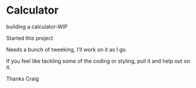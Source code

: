 # Calculator
building a calculator-WIP

Started this project

Needs a bunch of tweeking, I'll work on it as I go.

If you feel like tackling some of the coding or styling,
pull it and help out on it.

Thanks
Craig
